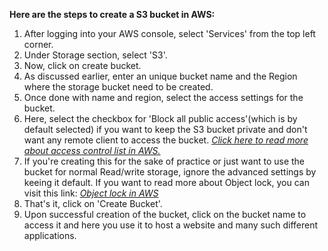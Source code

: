 **Here are the steps to create a S3 bucket in AWS:**
   1. After logging into your AWS console, select 'Services' from the top left corner. 
   2. Under Storage section, select 'S3'.
   3. Now, click on create bucket.
   4. As discussed earlier, enter an unique bucket name and the Region where the storage bucket need to be created.
   5. Once done with name and region, select the access settings for the bucket.
   6. Here, select the checkbox for 'Block all public access'(which is by default selected) if you want to keep the S3 bucket private and don't want any remote client to access the bucket. *[Click here to read more about access control list in AWS.](http:\\)*
   7. If you're creating this for the sake of practice or just want to use the bucket for normal Read/write storage, ignore the advanced settings by keeing it default. If you want to read more about Object lock, you can visit this link: *[Object lock in AWS](https://docs.aws.amazon.com/console/s3/object-lock)*
   8. That's it, click on 'Create Bucket'.
   9. Upon successful creation of the bucket, click on the bucket name to access it and here you use it to host a website and many such different applications.
